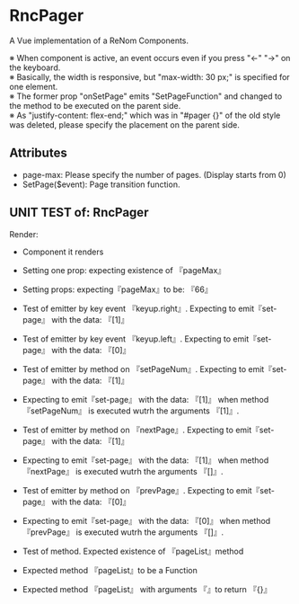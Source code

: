 # RncPager

A Vue implementation of a ReNom Components.

※ When component is active, an event occurs even if you press "←" "→" on the keyboard.  
※ Basically, the width is responsive, but "max-width: 30 px;" is specified for one element.  
※ The former prop "onSetPage" emits "SetPageFunction" and changed to the method to be executed on the parent side.  
※ As "justify-content: flex-end;" which was in "#pager {}" of the old style was deleted, please specify the placement on the parent side.  


## Attributes
- page-max: Please specify the number of pages. (Display starts from 0)
- SetPage($event): Page transition function.

## UNIT TEST of: RncPager

Render:
- Component it renders

- Setting one prop: expecting existence of 『pageMax』
- Setting props: expecting『pageMax』to be: 『66』

- Test of emitter by key event 『keyup.right』. Expecting to emit『set-page』 with the data: 『[1]』

- Test of emitter by key event 『keyup.left』. Expecting to emit『set-page』 with the data: 『[0]』

- Test of emitter by method on 『setPageNum』. Expecting to emit『set-page』 with the data: 『[1]』

- Expecting to emit『set-page』 with the data: 『[1]』
when method 『setPageNum』 is executed wutrh the arguments 『[1]』.

- Test of emitter by method on 『nextPage』. Expecting to emit『set-page』 with the data: 『[1]』

- Expecting to emit『set-page』 with the data: 『[1]』
when method 『nextPage』 is executed wutrh the arguments 『[]』.

- Test of emitter by method on 『prevPage』. Expecting to emit『set-page』 with the data: 『[0]』

- Expecting to emit『set-page』 with the data: 『[0]』
when method 『prevPage』 is executed wutrh the arguments 『[]』.

- Test of method. Expected existence of 『pageList』method
- Expected method 『pageList』to be a Function
- Expected method 『pageList』 with arguments 『』to return 『{}』

